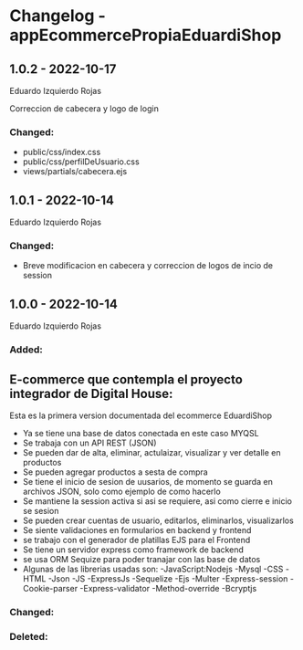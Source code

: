 # Changelog - appEcommercePropiaEduardiShop

## 1.0.2 - 2022-10-17

Eduardo Izquierdo Rojas 

Correccion de cabecera y logo de login

### Changed:
- public/css/index.css
- public/css/perfilDeUsuario.css
- views/partials/cabecera.ejs

## 1.0.1 - 2022-10-14

Eduardo Izquierdo Rojas 

### Changed:
- Breve modificacion en cabecera y correccion de logos de incio de session

## 1.0.0 - 2022-10-14

Eduardo Izquierdo Rojas 

### Added:
## E-commerce que contempla el proyecto integrador de Digital House:

Esta es la primera version documentada del ecommerce EduardiShop
- Ya se tiene una base de datos conectada en este caso MYQSL
- Se trabaja con un API REST (JSON)
- Se pueden dar de alta, eliminar, actulaizar, visualizar y ver detalle en productos
- Se pueden agregar productos a sesta de compra 
- Se tiene el inicio de sesion de uusarios, de momento se guarda en archivos JSON, solo como ejemplo de como hacerlo
- Se mantiene la session activa si asi se requiere, asi como cierre e inicio se sesion 
- Se pueden crear cuentas de usuario, editarlos, eliminarlos, visualizarlos
- Se siente validaciones en formularios en backend y frontend
- se trabajo con el generador de platillas EJS para el Frontend
- Se tiene un servidor express como framework de backend
- se usa ORM Sequize para poder tranajar con las base de datos 
- Algunas de las librerias usadas son:
    -JavaScript:Nodejs -Mysql -CSS -HTML -Json -JS -ExpressJs 
    -Sequelize -Ejs -Multer -Express-session -Cookie-parser 
    -Express-validator -Method-override -Bcryptjs

### Changed:

### Deleted: